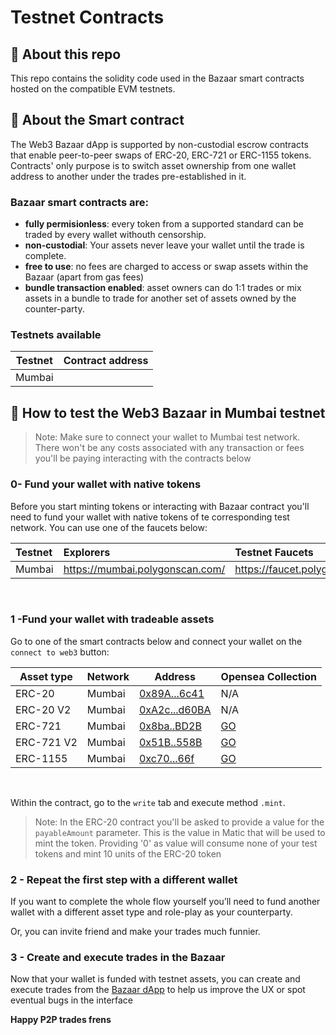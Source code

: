 # Testnet Contracts

## 👋 About this repo

This repo contains the solidity code used in the Bazaar smart contracts hosted on the compatible EVM testnets.

## 📝 About the Smart contract

The Web3 Bazaar dApp is supported by non-custodial escrow contracts that enable peer-to-peer swaps of ERC-20, ERC-721 or ERC-1155 tokens. Contracts' only purpose is to switch asset ownership from one wallet address to another under the trades pre-established in it. 

### Bazaar smart contracts are:
- <b>fully permisionless</b>: every token from a supported standard can be traded by every wallet withouth censorship.
- <b>non-custodial</b>: Your assets never leave your wallet until the trade is complete.
- <b>free to use</b>: no fees are charged to access or swap assets within the Bazaar (apart from gas fees)
- <b>bundle transaction enabled</b>: asset owners can do 1:1 trades or mix assets in a bundle to trade for another set of assets owned by the counter-party.


### Testnets available

| Testnet    | Contract address |
| ---          | ---        |
| Mumbai | |



## 👷 How to test the Web3 Bazaar in Mumbai testnet

>Note: Make sure to connect your wallet to Mumbai test network. There won't be any costs associated with any transaction or fees you'll be paying interacting with the contracts below

### 0- Fund your wallet with native tokens

Before you start minting tokens or interacting with Bazaar contract you'll need to fund your wallet with native tokens of te corresponding test network. You can use one of the faucets below:

Testnet   | Explorers                     | Testnet Faucets
:-------- |:----------------------------- |:-------------------------
Mumbai    | https://mumbai.polygonscan.com/  | https://faucet.polygon.technology/

<br />


### 1 -Fund your wallet with tradeable assets
Go to one of the smart contracts below and connect your wallet on the `connect to web3` button:

| Asset type   | Network | Address | Opensea Collection |
| ---      | ---       |  ---       |  ---       |
| ERC-20      | Mumbai | [0x89A...6c41](https://mumbai.polygonscan.com/token/0x89A84dc58ABA7909818C471B2EbFBc94e6C96c41) | N/A |
| ERC-20 V2   | Mumbai | [0xA2c...d60BA](https://mumbai.polygonscan.com/token/0xA2cCA397A605BD3164820D37f961c96A35fd60BA) | N/A | 
| ERC-721     | Mumbai |[0x8ba..BD2B](https://mumbai.polygonscan.com/address/0x8ba96897cA8A95B39C639BEa1e5E9ce60d22BD2B#code) | [GO](https://testnets.opensea.io/collection/web3-bazaar-erc-721-test-collection) |
| ERC-721 V2     | Mumbai |[0x51B..558B](https://mumbai.polygonscan.com/address/0x51B619dE76fc4FD32FE0571F8AD059d07f9f558B#code) | [GO](https://testnets.opensea.io/collection/web3-bazaar-erc-721-test-collection-v3) |
| ERC-1155    | Mumbai | [0xc70...66f](https://mumbai.polygonscan.com/address/0xC70d6b33882dE18BDBD0a372B142aC96ceb1366f#code) | [GO](https://testnets.opensea.io/collection/web3-bazaar-erc-1155-test-collection-v3) |
<br>

Within the contract, go to the `write` tab and execute method `.mint`.<br>

>Note:  In the ERC-20 contract you'll be asked to provide a value for the `payableAmount` parameter. This is the value in Matic that will be used to mint the token. Providing '0' as value will consume none of your test tokens and mint 10 units of the ERC-20 token

### 2 - Repeat the first step with a different wallet

If you want to complete the whole flow yourself you’ll need to fund another wallet with a different asset type and role-play as your counterparty.

Or, you can invite friend and make your trades much funnier.



### 3 - Create and execute trades in the Bazaar

Now that your wallet is funded with testnet assets, you can create and execute trades from the [Bazaar dApp](https://web3bazaar.org) to help us improve the UX or spot eventual bugs in the interface 

<b>Happy P2P trades frens<b>


